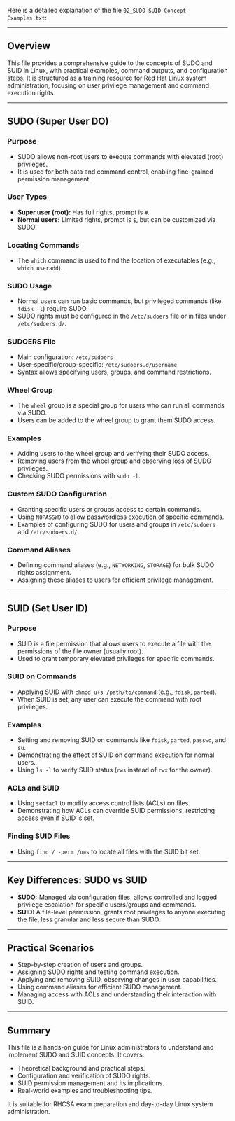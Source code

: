 Here is a detailed explanation of the file `02_SUDO-SUID-Concept-Examples.txt`:

---

## Overview

This file provides a comprehensive guide to the concepts of SUDO and SUID in Linux, with practical examples, command outputs, and configuration steps. It is structured as a training resource for Red Hat Linux system administration, focusing on user privilege management and command execution rights.

---

## SUDO (Super User DO)

### Purpose

- SUDO allows non-root users to execute commands with elevated (root) privileges.
- It is used for both data and command control, enabling fine-grained permission management.

### User Types

- **Super user (root):** Has full rights, prompt is `#`.
- **Normal users:** Limited rights, prompt is `$`, but can be customized via SUDO.

### Locating Commands

- The `which` command is used to find the location of executables (e.g., `which useradd`).

### SUDO Usage

- Normal users can run basic commands, but privileged commands (like `fdisk -l`) require SUDO.
- SUDO rights must be configured in the `/etc/sudoers` file or in files under `/etc/sudoers.d/`.

### SUDOERS File

- Main configuration: `/etc/sudoers`
- User-specific/group-specific: `/etc/sudoers.d/username`
- Syntax allows specifying users, groups, and command restrictions.

### Wheel Group

- The `wheel` group is a special group for users who can run all commands via SUDO.
- Users can be added to the wheel group to grant them SUDO access.

### Examples

- Adding users to the wheel group and verifying their SUDO access.
- Removing users from the wheel group and observing loss of SUDO privileges.
- Checking SUDO permissions with `sudo -l`.

### Custom SUDO Configuration

- Granting specific users or groups access to certain commands.
- Using `NOPASSWD` to allow passwordless execution of specific commands.
- Examples of configuring SUDO for users and groups in `/etc/sudoers` and `/etc/sudoers.d/`.

### Command Aliases

- Defining command aliases (e.g., `NETWORKING`, `STORAGE`) for bulk SUDO rights assignment.
- Assigning these aliases to users for efficient privilege management.

---

## SUID (Set User ID)

### Purpose

- SUID is a file permission that allows users to execute a file with the permissions of the file owner (usually root).
- Used to grant temporary elevated privileges for specific commands.

### SUID on Commands

- Applying SUID with `chmod u+s /path/to/command` (e.g., `fdisk`, `parted`).
- When SUID is set, any user can execute the command with root privileges.

### Examples

- Setting and removing SUID on commands like `fdisk`, `parted`, `passwd`, and `su`.
- Demonstrating the effect of SUID on command execution for normal users.
- Using `ls -l` to verify SUID status (`rws` instead of `rwx` for the owner).

### ACLs and SUID

- Using `setfacl` to modify access control lists (ACLs) on files.
- Demonstrating how ACLs can override SUID permissions, restricting access even if SUID is set.

### Finding SUID Files

- Using `find / -perm /u=s` to locate all files with the SUID bit set.

---

## Key Differences: SUDO vs SUID

- **SUDO:** Managed via configuration files, allows controlled and logged privilege escalation for specific users/groups and commands.
- **SUID:** A file-level permission, grants root privileges to anyone executing the file, less granular and less secure than SUDO.

---

## Practical Scenarios

- Step-by-step creation of users and groups.
- Assigning SUDO rights and testing command execution.
- Applying and removing SUID, observing changes in user capabilities.
- Using command aliases for efficient SUDO management.
- Managing access with ACLs and understanding their interaction with SUID.

---

## Summary

This file is a hands-on guide for Linux administrators to understand and implement SUDO and SUID concepts. It covers:

- Theoretical background and practical steps.
- Configuration and verification of SUDO rights.
- SUID permission management and its implications.
- Real-world examples and troubleshooting tips.

It is suitable for RHCSA exam preparation and day-to-day Linux system administration.